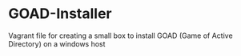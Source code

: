 # GOAD-Installer
Vagrant file for creating a small box to install GOAD (Game of Active Directory) on a windows host
